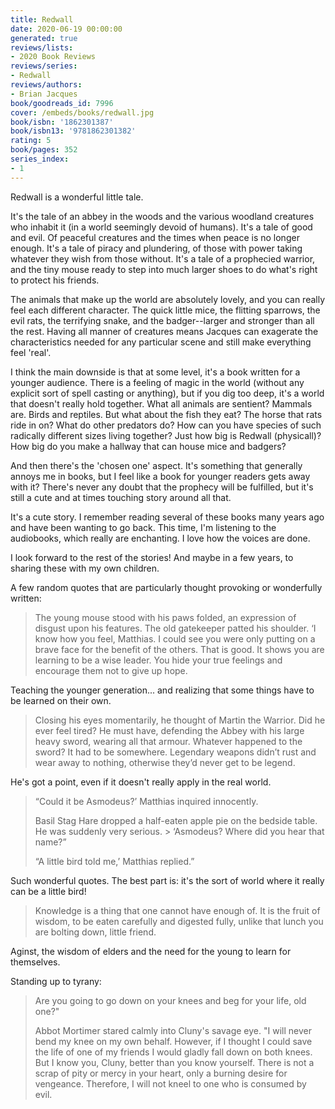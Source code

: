 ```yaml
---
title: Redwall
date: 2020-06-19 00:00:00
generated: true
reviews/lists:
- 2020 Book Reviews
reviews/series:
- Redwall
reviews/authors:
- Brian Jacques
book/goodreads_id: 7996
cover: /embeds/books/redwall.jpg
book/isbn: '1862301387'
book/isbn13: '9781862301382'
rating: 5
book/pages: 352
series_index:
- 1
---
```

Redwall is a wonderful little tale.  

It's the tale of an abbey in the woods and the various woodland creatures who inhabit it (in a world seemingly devoid of humans). It's a tale of good and evil. Of peaceful creatures and the times when peace is no longer enough. It's a tale of piracy and plundering, of those with power taking whatever they wish from those without. It's a tale of a prophecied warrior, and the tiny mouse ready to step into much larger shoes to do what's right to protect his friends.  

<!--more-->

The animals that make up the world are absolutely lovely, and you can really feel each different character. The quick little mice, the flitting sparrows, the evil rats, the terrifying snake, and the badger--larger and stronger than all the rest. Having all manner of creatures means Jacques can exagerate the characteristics needed for any particular scene and still make everything feel 'real'.  

I think the main downside is that at some level, it's a book written for a younger audience. There is a feeling of magic in the world (without any explicit sort of spell casting or anything), but if you dig too deep, it's a world that doesn't really hold together. What all animals are sentient? Mammals are. Birds and reptiles. But what about the fish they eat? The horse that rats ride in on? What do other predators do? How can you have species of such radically different sizes living together? Just how big is Redwall (physicall)? How big do you make a hallway that can house mice and badgers?  

And then there's the 'chosen one' aspect. It's something that generally annoys me in books, but I feel like a book for younger readers gets away with it? There's never any doubt that the prophecy will be fulfilled, but it's still a cute and at times touching story around all that.  

It's a cute story. I remember reading several of these books many years ago and have been wanting to go back. This time, I'm listening to the audiobooks, which really are enchanting. I love how the voices are done.  

I look forward to the rest of the stories! And maybe in a few years, to sharing these with my own children.  

A few random quotes that are particularly thought provoking or wonderfully written:  

> The young mouse stood with his paws folded, an expression of disgust upon his features. The old gatekeeper patted his shoulder. ‘I know how you feel, Matthias. I could see you were only putting on a brave face for the benefit of the others. That is good. It shows you are learning to be a wise leader. You hide your true feelings and encourage them not to give up hope.

Teaching the younger generation... and realizing that some things have to be learned on their own.  

> Closing his eyes momentarily, he thought of Martin the Warrior. Did he ever feel tired? He must have, defending the Abbey with his large heavy sword, wearing all that armour. Whatever happened to the sword? It had to be somewhere. Legendary weapons didn’t rust and wear away to nothing, otherwise they’d never get to be legend.

He's got a point, even if it doesn't really apply in the real world.  

> “Could it be Asmodeus?’ Matthias inquired innocently.  
>
> Basil Stag Hare dropped a half-eaten apple pie on the bedside table. He was suddenly very serious.   > ‘Asmodeus? Where did you hear that name?”  
>
> “A little bird told me,’ Matthias replied.”  

Such wonderful quotes. The best part is: it's the sort of world where it really can be a little bird!  

> Knowledge is a thing that one cannot have enough of. It is the fruit of wisdom, to be eaten carefully and digested fully, unlike that lunch you are bolting down, little friend.

Aginst, the wisdom of elders and the need for the young to learn for themselves.  

Standing up to tyrany:  

> Are you going to go down on your knees and beg for your life, old one?"  
>
> Abbot Mortimer stared calmly into Cluny's savage eye. "I will never bend my knee on my own behalf. However, if I thought I could save the life of one of my friends I would gladly fall down on both knees. But I know you, Cluny, better than you know yourself. There is not a scrap of pity or mercy in your heart, only a burning desire for vengeance. Therefore, I will not kneel to one who is consumed by evil.